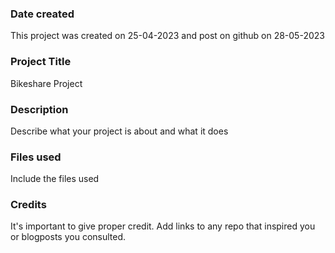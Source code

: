 ### Date created
This project was created on 25-04-2023 and post on github on 28-05-2023

### Project Title
Bikeshare Project

### Description
Describe what your project is about and what it does

### Files used
Include the files used

### Credits
It's important to give proper credit. Add links to any repo that inspired you or blogposts you consulted.

